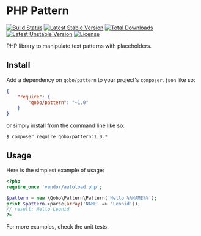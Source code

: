 PHP Pattern
===========

[![Build Status](https://travis-ci.org/QoboLtd/PHP-Pattern.svg?branch=master)](https://travis-ci.org/QoboLtd/PHP-Pattern)
[![Latest Stable Version](https://poser.pugx.org/qobo/pattern/v/stable)](https://packagist.org/packages/qobo/pattern) 
[![Total Downloads](https://poser.pugx.org/qobo/pattern/downloads)](https://packagist.org/packages/qobo/pattern) 
[![Latest Unstable Version](https://poser.pugx.org/qobo/pattern/v/unstable)](https://packagist.org/packages/qobo/pattern) 
[![License](https://poser.pugx.org/qobo/pattern/license)](https://packagist.org/packages/qobo/pattern)

PHP library to manipulate text patterns with placeholders.

Install
-------

Add a dependency on ```qobo/pattern``` to your project's ```composer.json``` like so:

```json
{
	"require": {
		"qobo/pattern": "~1.0"
	}
}
```

or simply install from the command line like so:

```$ composer require qobo/pattern:1.0.*```

Usage
-----

Here is the simplest example of usage:

```php
<?php
require_once 'vendor/autoload.php';

$pattern = new \Qobo\Pattern\Pattern('Hello %%NAME%%');
print $pattern->parse(array('NAME' => 'Leonid'));
// result: Hello Leonid
?>
```

For more examples, check the unit tests.
